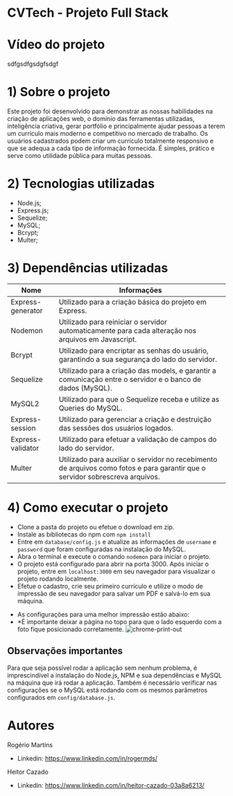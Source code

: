 # CVTech - Projeto Full Stack

# Vídeo do projeto
sdfgsdfgsdgfsdgf

# 1) Sobre o projeto

Este projeto foi desenvolvido para demonstrar as nossas habilidades na criação de aplicações web, o domínio das ferramentas utilizadas, inteligência criativa, gerar portfólio e principalmente ajudar pessoas a terem um currículo mais moderno e competitivo no mercado de trabalho.
Os usuários cadastrados podem criar um currículo totalmente responsivo e que se adequa a cada tipo de informação fornecida. É simples, prático e serve como utilidade pública para muitas pessoas.

# 2) Tecnologias utilizadas

- Node.js;
- Express.js;
- Sequelize;
- MySQL;
- Bcrypt;
- Multer;

# 3) Dependências utilizadas

| Nome              | Informações                                                                                                                   |
| ----------------- | ------------------------------------------------------------------------------------------------------------------------------|
| Express-generator | Utilizado para a criação básica do projeto em Express.                                                                        |
| Nodemon           | Utilizado para reiniciar o servidor automaticamente para cada alteração nos arquivos em Javascript.                           |
| Bcrypt            | Utilizado para encriptar as senhas do usuário, garantindo a sua segurança do lado do servidor.                                |
| Sequelize         | Utilizado para a criação das models, e garantir a comunicação entre o servidor e o banco de dados (MySQL).                    |
| MySQL2            | Utilizado para que o Sequelize receba e utilize as Queries do MySQL.                                                          |
| Express-session   | Utilizado para gerenciar a criação e destruição das sessões dos usuários logados.                                             |
| Express-validator | Utilizado para efetuar a validação de campos do lado do servidor.                                                             |
| Multer            | Utilizado para auxiliar o servidor no recebimento de arquivos como fotos e para garantir que o servidor sobrescreva arquivos. |

# 4) Como executar o projeto

- Clone a pasta do projeto ou efetue o download em zip.
- Instale as bibliotecas do npm com `npm install`
- Entre em `database/config.js` e atualize as informações de `username` e `password` que foram configuradas na instalação do MySQL.
- Abra o terminal e execute o comando `nodemon` para iniciar o projeto.
- O projeto está configurado para abrir na porta 3000. Após iniciar o projeto, entre em `localhost:3000` em seu navegador para visualizar o projeto rodando localmente.
- Efetue o cadastro, crie seu primeiro currículo e utilize o modo de impressão de seu navegador para salvar um PDF e salvá-lo em sua máquina.

* As configurações para uma melhor impressão estão abaixo:
* *É importante deixar a página no topo para que o lado esquerdo com a foto fique posicionado corretamente. 
![chrome-print-out](https://user-images.githubusercontent.com/86385568/143189879-cda92462-954e-49af-8a0f-8c3c6f53b736.png)



## Observações importantes

Para que seja possível rodar a aplicação sem nenhum problema, é imprescindível a instalação do Node.js, NPM e sua dependências e MySQL na máquina que irá rodar a aplicação. Também é necessário verificar nas configurações se o MySQL está rodando com os mesmos parâmetros configurados em `config/database.js`.

# Autores

Rogério Martins
- Linkedin:
  https://www.linkedin.com/in/rogermds/

Heitor Cazado
- Linkedin:
  https://www.linkedin.com/in/heitor-cazado-03a8a6213/
